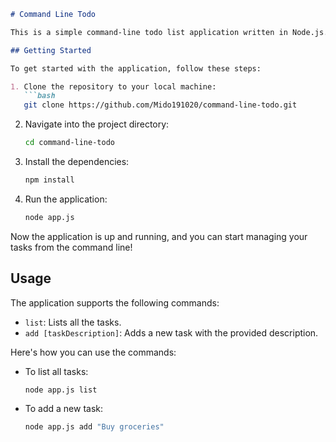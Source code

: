 ```markdown
# Command Line Todo

This is a simple command-line todo list application written in Node.js. It allows users to manage their tasks directly from the terminal.

## Getting Started

To get started with the application, follow these steps:

1. Clone the repository to your local machine:
   ```bash
   git clone https://github.com/Mido191020/command-line-todo.git
   ```

2. Navigate into the project directory:
   ```bash
   cd command-line-todo
   ```

3. Install the dependencies:
   ```bash
   npm install
   ```

4. Run the application:
   ```bash
   node app.js
   ```

Now the application is up and running, and you can start managing your tasks from the command line!

## Usage

The application supports the following commands:

- `list`: Lists all the tasks.
- `add [taskDescription]`: Adds a new task with the provided description.

Here's how you can use the commands:

- To list all tasks:
  ```bash
  node app.js list
  ```

- To add a new task:
  ```bash
  node app.js add "Buy groceries"
  ```
 
```
